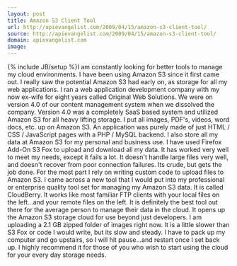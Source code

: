```yaml
---
layout: post
title: Amazon S3 Client Tool
url: http://apievangelist.com/2009/04/15/amazon-s3-client-tool/
source: http://apievangelist.com/2009/04/15/amazon-s3-client-tool/
domain: apievangelist.com
image: 
---
```

{% include JB/setup %}I am constantly looking for better tools to manage my cloud environments. I have been using Amazon S3 since it first came out. I really saw the potential Amazon S3 had early on, as storage for all my web applications.
I ran a web application development company with my now ex-wife for eight years called Original Web Solutions. We were on version 4.0 of our content management system when we dissolved the company. Version 4.0 was a completely SaaS based system and utilized Amazon S3 for all heavy lifting storage. I put all images, PDF's, videos, word docs, etc. up on Amazon S3. An application was purely made of just HTML / CSS / JavaScript pages with a PHP / MySQL backend.
I also store all my data at Amazon S3 for my personal and business use. I have used Firefox Add-On S3 Fox to upload and download all my data. It has worked very well to meet my needs, except it fails a lot. It doesn't handle large files very well, and doesn't recover from poor connection failures. Its crude, but gets the job done.
For the most part I rely on writing custom code to upload files to Amazon S3.
I came across a new tool that I would put into my professional or enterprise quality tool set for managing my Amazon S3 data. It is called CloudBerry.
It works like most familiar FTP clients with your local files on the left...and your remote files on the left. It is definitely the best tool out there for the average person to manage their data in the cloud.
It opens up the Amazon S3 storage cloud for use beyond just developers. I am uploading a 2.1 GB zipped folder of images right now. It is a little slower than S3 Fox or code I would write, but its slow and steady. I have to pack up my computer and go upstairs, so I will hit pause...and restart once I set back up.
I highly recommend it for those of you who wish to start using the cloud for your every day storage needs.





